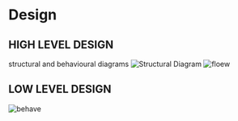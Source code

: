 
# Design



## HIGH LEVEL DESIGN
structural and behavioural diagrams
![Structural Diagram](https://user-images.githubusercontent.com/101419044/161257570-510e103a-00c8-4aa6-92b3-272519472368.jpeg)
![floew](https://user-images.githubusercontent.com/101419044/161259573-930893c8-660f-4e06-9d71-c2f3920699b8.jpg)


## LOW LEVEL DESIGN
![behave](https://user-images.githubusercontent.com/101419044/161258085-9d716c99-28c6-4115-b745-9ba5ee0a789e.png)


